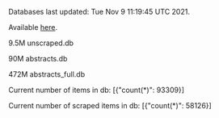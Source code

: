 Databases last updated: Tue Nov  9 11:19:45 UTC 2021. 

Available [here](https://github.com/cbeauhilton/ash-db/releases).

9.5M	unscraped.db

90M	abstracts.db

472M	abstracts_full.db

Current number of items in db:
[{"count(*)": 93309}]

Current number of scraped items in db:
[{"count(*)": 58126}]
